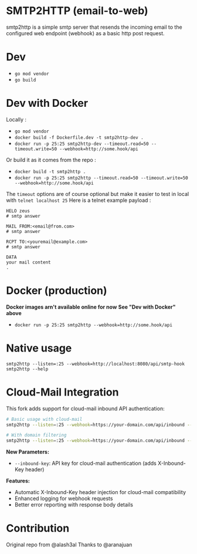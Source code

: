 SMTP2HTTP (email-to-web)
========================
smtp2http is a simple smtp server that resends the incoming email to the configured web endpoint (webhook) as a basic http post request.

Dev 
===
- `go mod vendor`
- `go build`

Dev with Docker
==============
Locally :
- `go mod vendor`
- `docker build -f Dockerfile.dev -t smtp2http-dev .`
- `docker run -p 25:25 smtp2http-dev --timeout.read=50 --timeout.write=50 --webhook=http://some.hook/api`

Or build it as it comes from the repo :
- `docker build -t smtp2http .`
- `docker run -p 25:25 smtp2http --timeout.read=50 --timeout.write=50 --webhook=http://some.hook/api`

The `timeout` options are of course optional but make it easier to test in local with `telnet localhost 25`
Here is a telnet example payload : 
```
HELO zeus
# smtp answer

MAIL FROM:<email@from.com>
# smtp answer

RCPT TO:<youremail@example.com>
# smtp answer

DATA
your mail content
.

```

Docker (production)
=====
**Docker images arn't available online for now**
**See "Dev with Docker" above**
- `docker run -p 25:25 smtp2http --webhook=http://some.hook/api`

Native usage
=====
`smtp2http --listen=:25 --webhook=http://localhost:8080/api/smtp-hook`
`smtp2http --help`

Cloud-Mail Integration
=====================
This fork adds support for cloud-mail inbound API authentication:

```bash
# Basic usage with cloud-mail
smtp2http --listen=:25 --webhook=https://your-domain.com/api/inbound --inbound-key=your-secret-api-key

# With domain filtering
smtp2http --listen=:25 --webhook=https://your-domain.com/api/inbound --inbound-key=your-secret-api-key --domain=example.com
```

**New Parameters:**
- `--inbound-key`: API key for cloud-mail authentication (adds X-Inbound-Key header)

**Features:**
- Automatic X-Inbound-Key header injection for cloud-mail compatibility
- Enhanced logging for webhook requests
- Better error reporting with response body details

Contribution
============
Original repo from @alash3al
Thanks to @aranajuan


